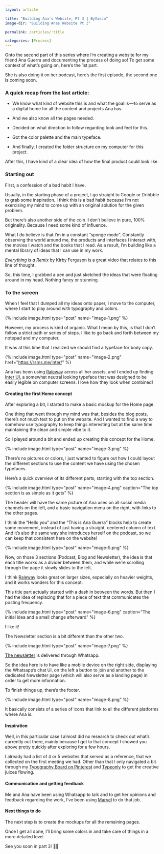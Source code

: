 ```yaml
---
layout: article

title: "Building Ana's Website, Pt 3 | ByVasco"
image-dir: "Building Anas Website Pt 3"

permalink: /articles/:title

categories: [Process]
---
```



Onto the second part of this series where I’m creating a website for my friend Ana Guerra and documenting the process of doing so! To get some context of what’s going on, here’s the 1st part.

She is also doing it on her podcast, here’s the first episode, the second one is coming soon.

### A quick recap from the last article:
- We know what kind of website this is and what the goal is — to serve as a digital home for all the content and projects Ana has.

- And we also know all the pages needed.

- Decided on what direction to follow regarding look and feel for this.

- Got the color palette and the main typeface.

- And finally, I created the folder structure on my computer for this project.

After this, I have kind of a clear idea of how the final product could look like.


### Starting out
First, a confession of a bad habit I have.

Usually, in the starting phase of a project, I go straight to Google or Dribbble to grab some inspiration. I think this is a bad habit because I’m not exercising my mind to come up with an original solution for the given problem.

But there’s also another side of the coin. I don’t believe in pure, 100% originality. Because I need some kind of influence.

What I do believe is that I’m in a constant “sponge mode”. Constantly observing the world around me, the products and interfaces I interact with, the movies I watch and the books that I read. As a result, I’m building like a mental library of ideas that I can use in my work.

*[Everything is a Remix](https://www.youtube.com/watch?v=nJPERZDfyWc)* by Kirby Ferguson is a great video that relates to this line of thought.

So, this time, I grabbed a pen and just sketched the ideas that were floating around in my head. Nothing fancy or stunning.


### To the screen
When I feel that I dumped all my ideas onto paper, I move to the computer, where I start to play around with typography and colors.

{% include image.html type="post" name="image-1.png" %}

However, my process is kind of organic. What I mean by this, is that I don’t follow a strict path or series of steps. I like to go back and forth between my notepad and my computer.

It was at this time that I realized we should find a typeface for body copy.

  {% include image.html type="post" name="image-2.png" href="https://rsms.me/inter/" %}

Ana has been using [Raleway](https://fonts.google.com/specimen/Raleway) across all her assets, and I ended up finding [Inter UI](https://rsms.me/inter/), a somewhat neutral looking typeface that was designed to be easily legible on computer screens. I love how they look when combined!


#### Creating the first Home concept
After exploring a bit, I started to make a basic mockup for the Home page.

One thing that went through my mind was that, besides the blog posts, there’s not much text to put on the website. And I wanted to find a way to somehow use typography to keep things interesting but at the same time maintaining the clean and simple vibe to it.

So I played around a bit and ended up creating this concept for the Home.

  
  
  {% include image.html type="post" name="image-3.png" %}

There’s no pictures or colors, I just wanted to figure out how I could layout the different sections to use the content we have using the chosen typefaces.

Here’s a quick overview of its different parts, starting with the top section.



  {% include image.html type="post" name="image-4.png" caption="The top section is as simple as it gets" %}

The header will have the same picture of Ana uses on all social media channels on the left, and a basic navigation menu on the right, with links to the other pages.

I think the “Hello you” and the “This is Ana Guerra” blocks help to create some movement, instead of just having a straight, centered column of text. And it’s also the same way she introduces herself on the podcast, so we can keep that consistent here on the website!


  
  {% include image.html type="post" name="image-5.png" %}

Now, on those 3 sections (Podcast, Blog and Newsletter), the idea is that each title works as a divider between them, and while we’re scrolling through the page it slowly slides to the left.

I think [Raleway](https://fonts.google.com/specimen/Raleway) looks great on larger sizes, especially on heavier weights, and it works wonders for this concept.

This title part actually started with a dash in between the words. But then I had the idea of replacing that for a piece of text that communicates the posting frequency.



  {% include image.html type="post" name="image-6.png" caption="The initial idea and a small change afterward" %}

I like it!

The Newsletter section is a bit different than the other two.



  {% include image.html type="post" name="image-7.png" %}

[The newsletter](https://chat.whatsapp.com/invite/H7NiyFlukld7scG6OuDnPp) is delivered through Whatsapp.

So the idea here is to have like a mobile device on the right side, displaying the Whatsapp’s chat UI, on the left a button to join and another to the dedicated Newsletter page (which will also serve as a landing page) in order to get more information.

To finish things up, there’s the footer.



  {% include image.html type="post" name="image-8.png" %}

It basically consists of a series of icons that link to all the different platforms where Ana is.


#### Inspiration
Well, in this particular case I almost did no research to check out what’s currently out there, mainly because I got to that concept I showed you above pretty quickly after exploring for a few hours.

I already had a list of 4 or 5 websites that served as a reference, that we collected on the first meeting we had. Other than that I only navigated a bit through my [Typography Board on Pinterest](https://www.pinterest.pt/vascogmm/typography/) and [Typeonly](http://typeonly.tumblr.com/) to get the creative juices flowing.


#### Communication and getting feedback
Me and Ana have been using Whatsapp to talk and to get her opinions and feedback regarding the work, I’ve been using [Marvel](https://marvelapp.com/) to do that job.


#### Next things to do
The next step is to create the mockups for all the remaining pages.

Once I get all done, I’ll bring some colors in and take care of things in a more detailed level.

See you soon in part 3! 👋🏼
